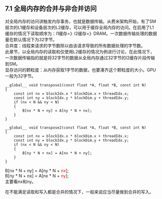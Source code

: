 ## 7.1 全局内存的合并与非合并访问
对全局内存的访问讲触发内存事务，也就是数据传输。从费米架构开始，有了SM层次的L1缓存和设备层次的L2缓存，可以用于缓存全局内存的访问。在启用了L1缓存的情况下读取顺序为：l1缓存=》l2缓存=》DRAM。一次数据传输处理的数据量在默认情况下为32字节。  
合并度：线程束请求的字节数除以由该请求导致的所有数据处理的字节数。  
此章节，以全局内存的读取和仅使用L2缓存的情况为例进行讨论，在此情况下，一次数据传输指的就是将32字节的数据从全局内存通过32字节的l2缓存片段传输到SM。  
显存访问的颗粒度：从内存获取1字节的数据，也要凑齐这个颗粒度的大小。GPU一般为32字节。  
```
__global__ void transpose1(const float *A, float *B, const int N)
{
    const int nx = blockIdx.x * blockDim.x + threadIdx.x;
    const int ny = blockIdx.y * blockDim.y + threadIdx.y;
    if (nx < N && ny < N)
    {
        B[nx * N + ny] = A[ny * N + nx];
    }
}

__global__ void transpose2(const float *A, float *B, const int N)
{
    const int nx = blockIdx.x * blockDim.x + threadIdx.x;
    const int ny = blockIdx.y * blockDim.y + threadIdx.y;
    if (nx < N && ny < N)
    {
        B[ny * N + nx] = A[nx * N + ny];
    }
}
```
B[nx * N + ny] = A[ny * N + <font color = 'red'>nx</font>];  
B[ny * N + nx] = A[nx * N + <font color = 'red'>ny</font>];  
主要看nx和ny。  

在不能满足读取和写入都是合并的情况下，一般来说应当尽量做到合并的写入。
